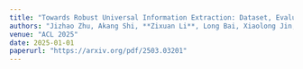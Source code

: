 ```yaml
---
title: "Towards Robust Universal Information Extraction: Dataset, Evaluation, and Solution"  
authors: "Jizhao Zhu, Akang Shi, **Zixuan Li**, Long Bai, Xiaolong Jin, Jiafeng Guo, Xueqi Cheng"  
venue: "ACL 2025"  
date: 2025-01-01  
paperurl: "https://arxiv.org/pdf/2503.03201"
---
```

